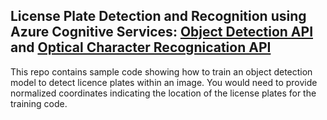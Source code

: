 ## License Plate Detection and Recognition using Azure Cognitive Services: <a href="https://docs.microsoft.com/en-us/azure/cognitive-services/computer-vision/concept-object-detection">Object Detection API</a> and <a href="https://docs.microsoft.com/en-us/azure/cognitive-services/computer-vision/overview-ocr">Optical Character Recognication API</a> 
This repo contains sample code showing how to train an object detection model to detect licence plates within an image. You would need to provide normalized coordinates indicating the location of the license plates for the training code. 
